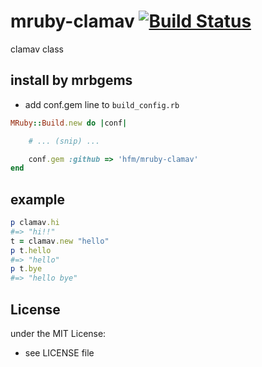 # mruby-clamav   [![Build Status](https://travis-ci.org/hfm/mruby-clamav.svg?branch=master)](https://travis-ci.org/hfm/mruby-clamav)
clamav class
## install by mrbgems
- add conf.gem line to `build_config.rb`

```ruby
MRuby::Build.new do |conf|

    # ... (snip) ...

    conf.gem :github => 'hfm/mruby-clamav'
end
```
## example
```ruby
p clamav.hi
#=> "hi!!"
t = clamav.new "hello"
p t.hello
#=> "hello"
p t.bye
#=> "hello bye"
```

## License
under the MIT License:
- see LICENSE file
